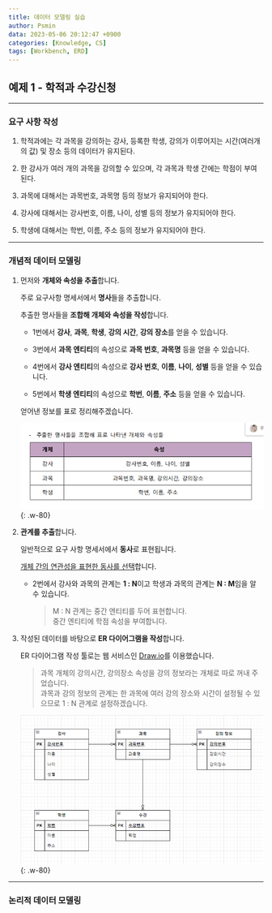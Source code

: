 ```yaml
---
title: 데이터 모델링 실습
author: Psmin
data: 2023-05-06 20:12:47 +0900
categories: [Knowledge, CS]
tags: [Workbench, ERD]
---
```


## 예제 1 - 학적과 수강신청

---

### 요구 사항 작성

1. 학적과에는 각 과목을 강의하는 강사, 등록한 학생, 강의가 이루어지는 시간(여러개의 값) 및 장소 등의 데이터가 유지된다.

2. 한 강사가 여러 개의 과목을 강의할 수 있으며, 각 과목과 학생 간에는 학점이 부여된다.

3. 과목에 대해서는 과목번호, 과목명 등의 정보가 유지되어야 한다.

4. 강사에 대해서는 강사번호, 이름, 나이, 성별 등의 정보가 유지되어야 한다.

5. 학생에 대해서는 학번, 이름, 주소 등의 정보가 유지되어야 한다.

---

### 개념적 데이터 모델링

1. 먼저와 **개체와 속성을 추출**합니다.

   주로 요구사항 명세서에서 **명사**들을 추출합니다.

   추출한 명사들을 **조합해 개체와 속성을 작성**합니다.

   - 1번에서 **강사**, **과목**, **학생**, **강의 시간**, **강의 장소**를 얻을 수 있습니다.

   - 3번에서 **과목 엔티티**의 속성으로 **과목 번호**, **과목명** 등을 얻을 수 있습니다.

   - 4번에서 **강사 엔티티**의 속성으로 **강사 번호**, **이름**, **나이**, **성별** 등을 얻을 수 있습니다.

   - 5번에서 **학생 엔티티**의 속성으로 **학번**, **이름**, **주소** 등을 얻을 수 있습니다.

   얻어낸 정보를 표로 정리해주겠습니다.

   ![개체와 속성](/assets/img/conceptual-ex-01.png){: .w-80}

2. **관계를 추출**합니다.

   일반적으로 요구 사항 명세서에서 **동사**로 표현됩니다.

   <u>개체 간의 연관성을 표현한 동사를 선택</u>합니다.

   - 2번에서 강사와 과목의 관계는 **1 : N**이고 학생과 과목의 관계는 **N : M**임을 알 수 있습니다.

     >

     > M : N 관계는 중간 엔티티를 두어 표현합니다.  
     > 중간 엔티티에 학점 속성을 부여합니다.

3. 작성된 데이터를 바탕으로 **ER 다이어그램을 작성**합니다.

   ER 다이어그램 작성 툴로는 웹 서비스인 [Draw.io](https://app.diagrams.net/)를 이용했습니다.

   > 과목 개체의 강의시간, 강의장소 속성을 강의 정보라는 개체로 따로 꺼내 주었습니다.  
   > 과목과 강의 정보의 관계는 한 과목에 여러 강의 장소와 시간이 설정될 수 있으므로 1 : N 관계로 설정하겠습니다.

   ![erd-ex-01](/assets/img/erd-ex-01.png){: .w-80}

---

### 논리적 데이터 모델링
